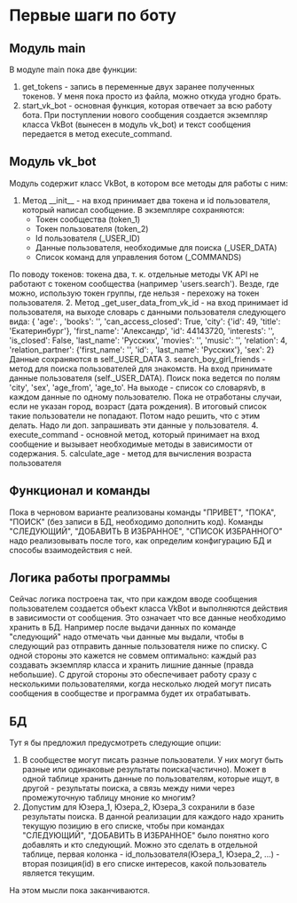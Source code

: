 # Первые шаги по боту

## Модуль main

В модуле main пока две функции:

1. get_tokens - запись в переменные двух заранее полученных токенов. У меня пока просто из файла, можно откуда угодно брать.
2. start_vk_bot - основная функция, которая отвечает за всю работу бота.
   При поступлении нового сообщения создается экземпляр класса VkBot (вынесен в модуль vk_bot) и текст сообщения передается в метод execute_command.

## Модуль vk_bot

Модуль содержит класс VkBot, в котором все методы для работы с ним:

1. Метод \_\_init\_\_ - на вход принимает два токена и id пользователя, который написал сообщение. В экземпляре сохраняются:
   - Токен сообщества (token_1)
   - Токен пользователя (token_2)
   - Id пользователя (_USER_ID)
   - Данные пользователя, необходимые для поиска (_USER_DATA)
   - Список команд для управления ботом (_COMMANDS)
  
  По поводу токенов: токена два, т. к. отдельные методы VK API не работают с токеном сообщества (например 'users.search').
  Везде, где можно, использую токен группы, где нельзя - перехожу на токен пользователя.
2. Метод _get_user_data_from_vk_id - на вход принимает id пользователя, на выходе словарь с данными пользователя следующего вида:
   {  'age': ,
      'books': '',
      'can_access_closed': True,
      'city': {'id': 49, 'title': 'Екатеринбург'},
      'first_name': 'Александр',
      'id': 44143720,
      'interests': '',
      'is_closed': False,
      'last_name': 'Русских',
      'movies': '',
      'music': '',
      'relation': 4,
      'relation_partner': {'first_name': '',
                      'id': ,
                      'last_name': 'Русских'},
      'sex': 2}
      Данные сохраняются в self._USER_DATA
3. search_boy_girl_friends - метод для поиска пользователей для знакомств. На вход принимате данные пользователя (self._USER_DATA).
   Поиск пока ведется по полям 'city', 'sex', 'age_from', 'age_to'. На выходе - список со словаряvb, в каждом данные по одному пользователю.
   Пока не отработаны случаи, если не указан город, возраст (дата рождения). В итоговый список такие пользователи не попадают.
   Потом надо решить, что с этим делать. Надо ли доп. запрашивать эти данные у пользователя.
4. execute_command - основной метод, который принимает на вход сообщение и вызывает необходимые методы в зависимости от содержания.
5. calculate_age - метод для вычисления возраста пользователя

## Функционал и команды

Пока в черновом варианте реализованы команды "ПРИВЕТ", "ПОКА", "ПОИСК" (без записи в БД, необходимо дополнить код).
Команды "СЛЕДУЮЩИЙ", "ДОБАВИТЬ В ИЗБРАННОЕ", "СПИСОК ИЗБРАННОГО" надо реализовывать после того, как определим конфигурацию БД и способы взаимодействия с ней.

## Логика работы программы

Сейчас логика построена так, что при каждом вводе сообщения пользователем создается объект класса VkBot и выполняются действия в зависимости от сообщения. Это означает что все данные необходимо хранить в БД. Например после выдачи данных по команде "следующий" надо отмечать чьи данные мы выдали, чтобы в следующий раз отправить данные пользователя ниже по списку.
С одной стороны это кажется не совмем оптимально: каждый раз создавать экземпляр класса и хранить лишние данные (правда небольшие).
С другой стороны это обеспечивает работу сразу с несколькими пользователями, когда несколько людей могут писать сообщения в сообществе и программа будет их отрабатывать.

## БД

Тут я бы предложил предусмотреть следующие опции:

1. В сообществе могут писать разные пользователи. У них могут быть разные или одинаковые результаты поиска(частично).
   Может в одной таблице хранить данные по пользователям, которые ищут, в другой - результаты поиска, а связь между ними через промежуточную таблицу мноние ко многим?
2. Допустим для Юзера_1, Юзера_2, Юзера_3 сохранили в базе результаты поиска. В данной реализации для каждого надо хранить текущую позицию в его списке, чтобы при командах "СЛЕДУЮЩИЙ", "ДОБАВИТЬ В ИЗБРАННОЕ" было понятно кого добавлять и кто следующий. Можно это сделать в отдельной таблице, первая колонка - id_пользователя(Юзера_1, Юзера_2, ...) - вторая позиция(id) в его списке интересов, какой пользователь является текущим.

На этом мысли пока заканчиваются.